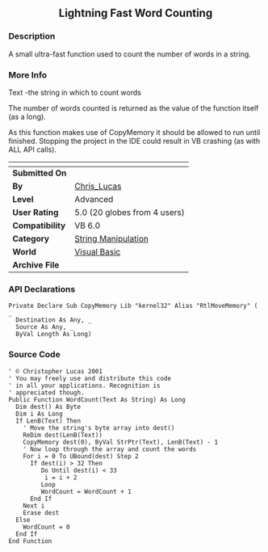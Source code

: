 ﻿<div align="center">

## Lightning Fast Word Counting


</div>

### Description

A small ultra-fast function used to count the number of words in a string.
 
### More Info
 
Text -the string in which to count words

The number of words counted is returned as the value of the function itself (as a long).

As this function makes use of CopyMemory it should be allowed to run until finished. Stopping the project in the IDE could result in VB crashing (as with ALL API calls).


<span>             |<span>
---                |---
**Submitted On**   |
**By**             |[Chris\_Lucas ](https://github.com/Planet-Source-Code/PSCIndex/blob/master/ByAuthor/chris-lucas.md)
**Level**          |Advanced
**User Rating**    |5.0 (20 globes from 4 users)
**Compatibility**  |VB 6\.0
**Category**       |[String Manipulation](https://github.com/Planet-Source-Code/PSCIndex/blob/master/ByCategory/string-manipulation__1-5.md)
**World**          |[Visual Basic](https://github.com/Planet-Source-Code/PSCIndex/blob/master/ByWorld/visual-basic.md)
**Archive File**   |[](https://github.com/Planet-Source-Code/chris-lucas-lightning-fast-word-counting__1-28907/archive/master.zip)

### API Declarations

```
Private Declare Sub CopyMemory Lib "kernel32" Alias "RtlMoveMemory" ( _
  Destination As Any, _
  Source As Any, _
  ByVal Length As Long)
```


### Source Code

```
' © Christopher Lucas 2001
' You may freely use and distribute this code
' in all your applications. Recognition is
' appreciated though.
Public Function WordCount(Text As String) As Long
  Dim dest() As Byte
  Dim i As Long
  If LenB(Text) Then
    ' Move the string's byte array into dest()
    ReDim dest(LenB(Text))
    CopyMemory dest(0), ByVal StrPtr(Text), LenB(Text) - 1
    ' Now loop through the array and count the words
    For i = 0 To UBound(dest) Step 2
      If dest(i) > 32 Then
         Do Until dest(i) < 33
          i = i + 2
         Loop
         WordCount = WordCount + 1
      End If
    Next i
    Erase dest
  Else
    WordCount = 0
  End If
End Function
```

